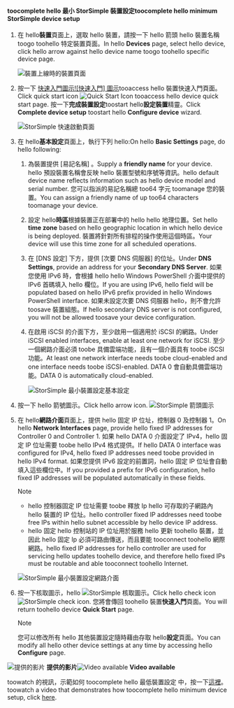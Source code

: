 <!--author=alkohli last changed: 9/17/15-->

#### <a name="toocomplete-hello-minimum-storsimple-device-setup"></a><span data-ttu-id="84642-101">toocomplete hello 最小 StorSimple 裝置設定</span><span class="sxs-lookup"><span data-stu-id="84642-101">toocomplete hello minimum StorSimple device setup</span></span>
1. <span data-ttu-id="84642-102">在 hello**裝置**頁面上，選取 hello 裝置，請按一下 hello 箭頭 hello 裝置名稱 toogo toohello 特定裝置頁面。</span><span class="sxs-lookup"><span data-stu-id="84642-102">In hello **Devices** page, select hello device, click hello arrow against hello device name toogo toohello specific device page.</span></span> 
   
    ![裝置上線時的裝置頁面](./media/storsimple-complete-minimum-device-setup/HCS_DevicesPageM-include.png) 
2. <span data-ttu-id="84642-104">按一下 [快速入門圖示![快速入門] 圖示](./media/storsimple-complete-minimum-device-setup/HCS_QuickStartIcon-include.png)tooaccess hello 裝置快速入門頁面。</span><span class="sxs-lookup"><span data-stu-id="84642-104">Click quick start icon ![Quick Start Icon](./media/storsimple-complete-minimum-device-setup/HCS_QuickStartIcon-include.png) tooaccess hello device quick start page.</span></span> <span data-ttu-id="84642-105">按一下**完成裝置設定**toostart hello**設定裝置**精靈。</span><span class="sxs-lookup"><span data-stu-id="84642-105">Click **Complete device setup** toostart hello **Configure device** wizard.</span></span>
   
    ![StorSimple 快速啟動頁面](./media/storsimple-complete-minimum-device-setup/Device_Quick_Start_page_1M.png)
3. <span data-ttu-id="84642-107">在 hello**基本設定**頁面上，執行下列 hello:</span><span class="sxs-lookup"><span data-stu-id="84642-107">On hello **Basic Settings** page, do hello following:</span></span>
   
   1. <span data-ttu-id="84642-108">為裝置提供 [易記名稱]  。</span><span class="sxs-lookup"><span data-stu-id="84642-108">Supply a **friendly name** for your device.</span></span> <span data-ttu-id="84642-109">hello 預設裝置名稱會反映 hello 裝置型號和序號等資訊。</span><span class="sxs-lookup"><span data-stu-id="84642-109">hello default device name reflects information such as hello device model and serial number.</span></span> <span data-ttu-id="84642-110">您可以指派的易記名稱總 too64 字元 toomanage 您的裝置。</span><span class="sxs-lookup"><span data-stu-id="84642-110">You can assign a friendly name of up too64 characters toomanage your device.</span></span>
   2. <span data-ttu-id="84642-111">設定 hello**時區**根據裝置正在部署中的 hello hello 地理位置。</span><span class="sxs-lookup"><span data-stu-id="84642-111">Set hello **time zone** based on hello geographic location in which hello device is being deployed.</span></span> <span data-ttu-id="84642-112">裝置將針對所有排程的操作使用這個時區。</span><span class="sxs-lookup"><span data-stu-id="84642-112">Your device will use this time zone for all scheduled operations.</span></span>
   3. <span data-ttu-id="84642-113">在 [DNS 設定] 下方，提供 [次要 DNS 伺服器] 的位址。</span><span class="sxs-lookup"><span data-stu-id="84642-113">Under **DNS Settings**, provide an address for your **Secondary DNS Server**.</span></span> <span data-ttu-id="84642-114">如果您使用 IPv6 時，會根據 hello hello Windows PowerShell 介面中提供的 IPv6 首碼填入 hello 欄位。</span><span class="sxs-lookup"><span data-stu-id="84642-114">If you are using IPv6, hello field will be populated based on hello IPv6 prefix provided in hello Windows PowerShell interface.</span></span> 
      <span data-ttu-id="84642-115">如果未設定次要 DNS 伺服器 hello，則不會允許 toosave 裝置組態。</span><span class="sxs-lookup"><span data-stu-id="84642-115">If hello secondary DNS server is not configured, you will not be allowed toosave your device configuration.</span></span>
   4. <span data-ttu-id="84642-116">在啟用 iSCSI 的介面下方，至少啟用一個適用於 iSCSI 的網路。</span><span class="sxs-lookup"><span data-stu-id="84642-116">Under iSCSI enabled interfaces, enable at least one network for iSCSI.</span></span> <span data-ttu-id="84642-117">至少一個網路介面必須 toobe 具備雲端功能，且有一個介面具有 toobe iSCSI 功能。</span><span class="sxs-lookup"><span data-stu-id="84642-117">At least one network interface needs toobe cloud-enabled and one interface needs toobe iSCSI-enabled.</span></span> <span data-ttu-id="84642-118">DATA 0 會自動具備雲端功能。</span><span class="sxs-lookup"><span data-stu-id="84642-118">DATA 0 is automatically cloud-enabled.</span></span>
      
      ![StorSimple 最小裝置設定基本設定](./media/storsimple-complete-minimum-device-setup/HCS_MinDeviceSetupBasicSettings1-include.png)
4. <span data-ttu-id="84642-120">按一下 hello 箭號圖示。</span><span class="sxs-lookup"><span data-stu-id="84642-120">Click hello arrow icon.</span></span> ![StorSimple 箭頭圖示](./media/storsimple-complete-minimum-device-setup/HCS_ArrowIcon-include.png)
5. <span data-ttu-id="84642-122">在 hello**網路介面**頁面上，提供 hello 固定 IP 位址，控制器 0 及控制器 1。</span><span class="sxs-lookup"><span data-stu-id="84642-122">On hello **Network Interfaces** page, provide hello fixed IP addresses for Controller 0 and Controller 1.</span></span> <span data-ttu-id="84642-123">如果 hello DATA 0 介面設定了 IPv4，hello 固定 IP 位址需要 toobe hello IPv4 格式提供。</span><span class="sxs-lookup"><span data-stu-id="84642-123">If hello DATA 0 interface was configured for IPv4, hello fixed IP addresses need toobe provided in hello IPv4 format.</span></span> <span data-ttu-id="84642-124">如果您提供 IPv6 設定的前置詞，hello 固定 IP 位址會自動填入這些欄位中。</span><span class="sxs-lookup"><span data-stu-id="84642-124">If you provided a prefix for IPv6 configuration, hello fixed IP addresses will be populated automatically in these fields.</span></span>

    > [!NOTE] 
    > - <span data-ttu-id="84642-125">hello 控制器固定 IP 位址需要 toobe 釋放 Ip hello 可存取的子網路內 hello 裝置的 IP 位址。</span><span class="sxs-lookup"><span data-stu-id="84642-125">hello controller fixed IP addresses need toobe free IPs within hello subnet accessible by hello device IP address.</span></span>
    > - <span data-ttu-id="84642-126">hello 固定 hello 控制站的 IP 位址用於服務 hello 更新 toohello 裝置，並因此 hello 固定 Ip 必須可路由傳送，而且要能 tooconnect toohello 網際網路。</span><span class="sxs-lookup"><span data-stu-id="84642-126">hello fixed IP addresses for hello controller are used for servicing hello updates toohello device, and therefore hello fixed IPs must be routable and able tooconnect toohello Internet.</span></span>

    ![StorSimple 最小裝置設定網路介面](./media/storsimple-complete-minimum-device-setup/HCS_MinDeviceSetupNetworkInterfaces2-include.png)

1. <span data-ttu-id="84642-128">按一下核取圖示，hello ![StorSimple 核取圖示](./media/storsimple-complete-minimum-device-setup/HCS_CheckIcon-include.png)。</span><span class="sxs-lookup"><span data-stu-id="84642-128">Click hello check icon ![StorSimple check icon](./media/storsimple-complete-minimum-device-setup/HCS_CheckIcon-include.png).</span></span>
   <span data-ttu-id="84642-129">您將會傳回 toohello 裝置**快速入門**頁面。</span><span class="sxs-lookup"><span data-stu-id="84642-129">You will return toohello device **Quick Start** page.</span></span>
   
   > [!NOTE]
   > <span data-ttu-id="84642-130">您可以修改所有 hello 其他裝置設定隨時藉由存取 hello**設定**頁面。</span><span class="sxs-lookup"><span data-stu-id="84642-130">You can modify all hello other device settings at any time by accessing hello **Configure** page.</span></span>
   > 
   > 

<span data-ttu-id="84642-131">![提供的影片](./media/storsimple-complete-minimum-device-setup/Video_icon.png) **提供的影片**</span><span class="sxs-lookup"><span data-stu-id="84642-131">![Video available](./media/storsimple-complete-minimum-device-setup/Video_icon.png) **Video available**</span></span>

<span data-ttu-id="84642-132">toowatch 的視訊，示範如何 toocomplete hello 最低裝置設定 中，按一下[這裡](https://azure.microsoft.com/documentation/videos/minimum-storsimple-device-setup/)。</span><span class="sxs-lookup"><span data-stu-id="84642-132">toowatch a video that demonstrates how toocomplete hello minimum device setup, click [here](https://azure.microsoft.com/documentation/videos/minimum-storsimple-device-setup/).</span></span>

